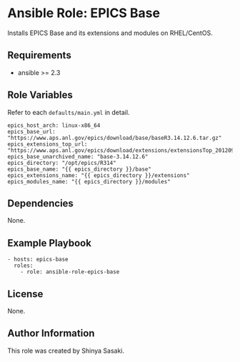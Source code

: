 # Ansible Role: EPICS Base

Installs EPICS Base and its extensions and modules on RHEL/CentOS.

## Requirements

- ansible >= 2.3

## Role Variables
Refer to each `defaults/main.yml` in detail.
```
epics_host_arch: linux-x86_64
epics_base_url: "https://www.aps.anl.gov/epics/download/base/baseR3.14.12.6.tar.gz"
epics_extensions_top_url: "https://www.aps.anl.gov/epics/download/extensions/extensionsTop_20120904.tar.gz"
epics_base_unarchived_name: "base-3.14.12.6"
epics_directory: "/opt/epics/R314"
epics_base_name: "{{ epics_directory }}/base"
epics_extensions_name: "{{ epics_directory }}/extensions"
epics_modules_name: "{{ epics_directory }}/modules"
```

## Dependencies

None.

## Example Playbook
```
- hosts: epics-base
  roles:
    - role: ansible-role-epics-base
```

## License

None.

## Author Information

This role was created by Shinya Sasaki.
